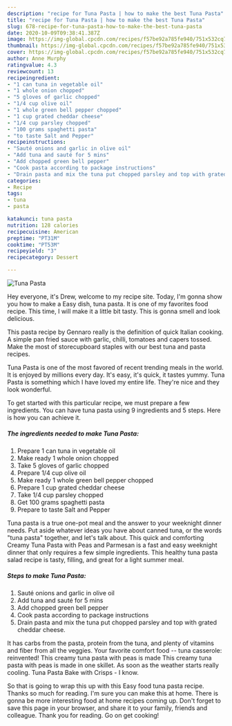 ```yaml
---
description: "recipe for Tuna Pasta | how to make the best Tuna Pasta"
title: "recipe for Tuna Pasta | how to make the best Tuna Pasta"
slug: 678-recipe-for-tuna-pasta-how-to-make-the-best-tuna-pasta
date: 2020-10-09T09:38:41.387Z
image: https://img-global.cpcdn.com/recipes/f57be92a785fe940/751x532cq70/tuna-pasta-recipe-main-photo.jpg
thumbnail: https://img-global.cpcdn.com/recipes/f57be92a785fe940/751x532cq70/tuna-pasta-recipe-main-photo.jpg
cover: https://img-global.cpcdn.com/recipes/f57be92a785fe940/751x532cq70/tuna-pasta-recipe-main-photo.jpg
author: Anne Murphy
ratingvalue: 4.3
reviewcount: 13
recipeingredient:
- "1 can tuna in vegetable oil"
- "1 whole onion chopped"
- "5 gloves of garlic chopped"
- "1/4 cup olive oil"
- "1 whole green bell pepper chopped"
- "1 cup grated cheddar cheese"
- "1/4 cup parsley chopped"
- "100 grams spaghetti pasta"
- "to taste Salt and Pepper"
recipeinstructions:
- "Sauté onions and garlic in olive oil"
- "Add tuna and sauté for 5 mins"
- "Add chopped green bell pepper"
- "Cook pasta according to package instructions"
- "Drain pasta and mix the tuna put chopped parsley and top with grated cheddar cheese."
categories:
- Recipe
tags:
- tuna
- pasta

katakunci: tuna pasta 
nutrition: 128 calories
recipecuisine: American
preptime: "PT31M"
cooktime: "PT53M"
recipeyield: "3"
recipecategory: Dessert

---
```



![Tuna Pasta](https://img-global.cpcdn.com/recipes/f57be92a785fe940/751x532cq70/tuna-pasta-recipe-main-photo.jpg)

Hey everyone, it's Drew, welcome to my recipe site. Today, I'm gonna show you how to make a Easy dish, tuna pasta. It is one of my favorites food recipe. This time, I will make it a little bit tasty. This is gonna smell and look delicious.

This pasta recipe by Gennaro really is the definition of quick Italian cooking. A simple pan fried sauce with garlic, chilli, tomatoes and capers tossed. Make the most of storecupboard staples with our best tuna and pasta recipes.

Tuna Pasta is one of the most favored of recent trending meals in the world. It is enjoyed by millions every day. It's easy, it's quick, it tastes yummy. Tuna Pasta is something which I have loved my entire life. They're nice and they look wonderful.


To get started with this particular recipe, we must prepare a few ingredients. You can have tuna pasta using 9 ingredients and 5 steps. Here is how you can achieve it.

<!--inarticleads1-->

##### The ingredients needed to make Tuna Pasta:

1. Prepare 1 can tuna in vegetable oil
1. Make ready 1 whole onion chopped
1. Take 5 gloves of garlic chopped
1. Prepare 1/4 cup olive oil
1. Make ready 1 whole green bell pepper chopped
1. Prepare 1 cup grated cheddar cheese
1. Take 1/4 cup parsley chopped
1. Get 100 grams spaghetti pasta
1. Prepare to taste Salt and Pepper


Tuna pasta is a true one-pot meal and the answer to your weeknight dinner needs. Put aside whatever ideas you have about canned tuna, or the words &#34;tuna pasta&#34; together, and let&#39;s talk about. This quick and comforting Creamy Tuna Pasta with Peas and Parmesan is a fast and easy weeknight dinner that only requires a few simple ingredients. This healthy tuna pasta salad recipe is tasty, filling, and great for a light summer meal. 

<!--inarticleads2-->

##### Steps to make Tuna Pasta:

1. Sauté onions and garlic in olive oil
1. Add tuna and sauté for 5 mins
1. Add chopped green bell pepper
1. Cook pasta according to package instructions
1. Drain pasta and mix the tuna put chopped parsley and top with grated cheddar cheese.


It has carbs from the pasta, protein from the tuna, and plenty of vitamins and fiber from all the veggies. Your favorite comfort food -- tuna casserole: reinvented! This creamy tuna pasta with peas is made This creamy tuna pasta with peas is made in one skillet. As soon as the weather starts really cooling. Tuna Pasta Bake with Crisps - I know. 

So that is going to wrap this up with this Easy food tuna pasta recipe. Thanks so much for reading. I'm sure you can make this at home. There is gonna be more interesting food at home recipes coming up. Don't forget to save this page in your browser, and share it to your family, friends and colleague. Thank you for reading. Go on get cooking!
